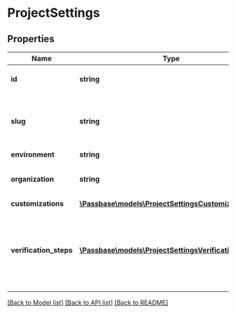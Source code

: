 # ProjectSettings

## Properties
Name | Type | Description | Notes
------------ | ------------- | ------------- | -------------
**id** | **string** | Unique ID of the project | [optional] 
**slug** | **string** | slugs are meant to be a way to verify people just with the link | [optional] 
**environment** | **string** |  | [optional] 
**organization** | **string** | Name of the organization that owns this project | [optional] 
**customizations** | [**\Passbase\models\ProjectSettingsCustomizations**](ProjectSettingsCustomizations.md) |  | [optional] 
**verification_steps** | [**\Passbase\models\ProjectSettingsVerificationSteps[]**](ProjectSettingsVerificationSteps.md) | List of the steps through which the user must go through to complete their verification | [optional] 

[[Back to Model list]](../../README.md#documentation-for-models) [[Back to API list]](../../README.md#documentation-for-api-endpoints) [[Back to README]](../../README.md)

